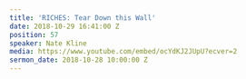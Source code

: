 ```yaml
---
title: 'RICHES: Tear Down this Wall'
date: 2018-10-29 16:41:00 Z
position: 57
speaker: Nate Kline
media: https://www.youtube.com/embed/ocYdKJ2JUpU?ecver=2
sermon_date: 2018-10-28 10:00:00 Z
---
```


